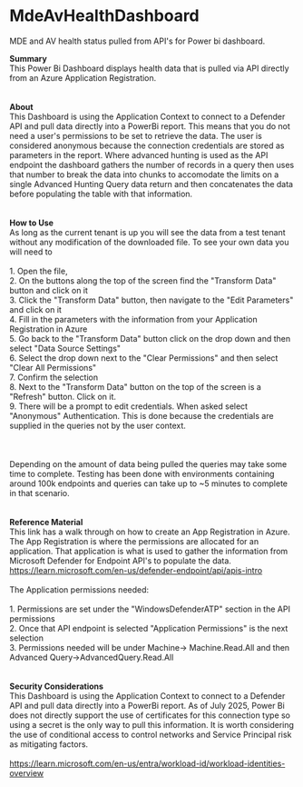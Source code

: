 # MdeAvHealthDashboard
MDE and AV health status pulled from API's for Power bi dashboard.

<b>Summary</b><br>
This Power Bi Dashboard displays health data that is pulled via API directly from an Azure Application Registration.
<br><br><br>
<b>About</b><br>
This Dashboard is using the Application Context to connect to a Defender API and pull data directly into a PowerBi report. This means that you do not need a user's permissions to be set to retrieve the data. The user is considered anonymous because the connection credentials are stored as parameters in the report. Where advanced hunting is used as the API endpoint the dashboard gathers the number of records in a query then uses that number to break the data into chunks to accomodate the limits on a single Advanced Hunting Query data return and then concatenates the data before populating the table with that information. 
<br><br><br>
<b>How to Use</b><br>
As long as the current tenant is up you will see the data from a test tenant without any modification of the downloaded file. To see your own data you will need to<br> 
<br>1. Open the file, 
<br>2. On the buttons along the top of the screen find the "Transform Data" button and click on it 
<br>3. Click the "Transform Data" button, then navigate to the "Edit Parameters" and click on it
<br>4. Fill in the parameters with the information from your Application Registration in Azure
<br>5. Go back to the "Transform Data" button click on the drop down and then select "Data Source Settings"
<br>6. Select the drop down next to the "Clear Permissions" and then select "Clear All Permissions"
<br>7. Confirm the selection
<br>8. Next to the "Transform Data" button on the top of the screen is a "Refresh" button. Click on it.
<br>9. There will be a prompt to edit credentials. When asked select "Anonymous" Authentication. This is done because the credentials are supplied in the queries not by the user context.  
<br><br><br>
Depending on the amount of data being pulled the queries may take some time to complete. Testing has been done with environments containing around 100k endpoints and queries can take up to ~5 minutes to complete in that scenario. 
<br><br><br>
<b>Reference Material</b><br>
This link has a walk through on how to create an App Registration in Azure. The App Registration is where the permissions are allocated for an application. That application is what is used to gather the information from Microsoft Defender for Endpoint API's to populate the data.<br> 
https://learn.microsoft.com/en-us/defender-endpoint/api/apis-intro<br><br>
The Application permissions needed: <br>
<br>1. Permissions are set under the "WindowsDefenderATP" section in the API permissions
<br>2. Once that API endpoint is selected "Application Permissions" is the next selection
<br>3. Permissions needed will be under Machine-> Machine.Read.All and then Advanced Query->AdvancedQuery.Read.All
<br><br><br>
<b>Security Considerations</b><br>
This Dashboard is using the Application Context to connect to a Defender API and pull data directly into a PowerBi report. As of July 2025, Power Bi does not directly support the use of certificates for this connection type so using a secret is the only way to pull this information. It is worth considering the use of conditional access to control networks and Service Principal risk as mitigating factors.  
<br>
https://learn.microsoft.com/en-us/entra/workload-id/workload-identities-overview
<br><br><br>

